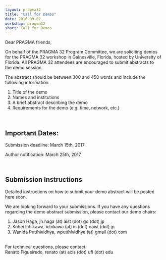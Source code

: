 ```yaml
---
layout: pragma32
title: "Call for Demos"
date: 2016-09-02
workshop: pragma32
short: Call for Demos
---
```


Dear PRAGMA friends,

On behalf of the PRAGMA 32 Program Committee, we are soliciting demos for the PRAGMA 32 workshop in Gainesville, Florida, hosted by University of Florida. All PRAGMA 32 attendees are encouraged to submit abstracts to the demo session.
 
The abstract should be between 300 and 450 words and include the following information: 

1. Title of the demo 
2. Names and institutions 
3. A brief abstract describing the demo 
4. Requirements for the demo (e.g. time, network, etc.) 

<br>

## Important Dates:

Submission deadline: March 15th, 2017 

Author notification: March 25th, 2017 

<br>

## Submission Instructions

Detailed instructions on how to submit your demo abstract will be posted here soon.

We are looking forward to your submissions. If you have any questions regarding the demo abstract submission, please contact our demo chairs:

1. Jason Haga, jh.haga (at) aist (dot) go (dot) jp
2. Kohei Ichikawa, ichikawa (at) is (dot) naist (dot) jp
3. Wanida Putthividhya, wputthividhya (at) gmail (dot) com

<br>
For technical questions, please contact:
<br>
Renato Figueiredo, renato (at) acis (dot) ufl (dot) edu



